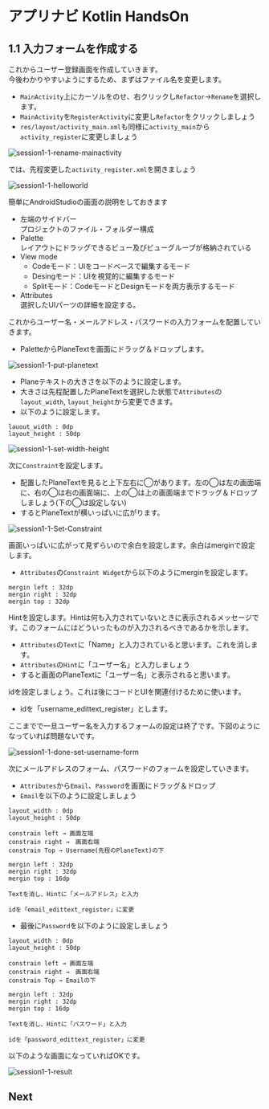 # アプリナビ Kotlin HandsOn

## 1.1 入力フォームを作成する
これからユーザー登録画面を作成していきます。<br>
今後わかりやすいようにするため、まずはファイル名を変更します。<br>
- `MainActivity`上にカーソルをのせ、右クリックし`Refactor`→`Rename`を選択します。<br>
- `MainActivity`を`RegisterActivity`に変更し`Refactor`をクリックしましょう
- `res/layout/activity_main.xml`も同様に`activity_main`から`activity_register`に変更しましょう

![session1-1-rename-mainactivity](https://user-images.githubusercontent.com/57338033/156504019-db0913b0-2174-4c5d-adb2-9742651fc47e.png)


では、先程変更した`activity_register.xml`を開きましょう

![session1-1-helloworld](https://user-images.githubusercontent.com/57338033/156507290-de907a28-ed9f-444c-b81f-84324778ab59.png)

簡単にAndroidStudioの画面の説明をしておきます
- 左端のサイドバー<br>
プロジェクトのファイル・フォルダー構成
- Palette<br>
レイアウトにドラッグできるビュー及びビューグループが格納されている
- View mode<br>
  - Codeモード：UIをコードベースで編集するモード
  - Desingモード：UIを視覚的に編集するモード
  - Splitモード：CodeモードとDesignモードを両方表示するモード
 - Attributes <br>
 選択したUIパーツの詳細を設定する。

これからユーザー名・メールアドレス・パスワードの入力フォームを配置していきます。
 - PaletteからPlaneTextを画面にドラッグ＆ドロップします。
 
 ![session1-1-put-planetext](https://user-images.githubusercontent.com/57338033/156542377-ddd91435-1dce-4d6c-af42-188766603172.png)

 - Planeテキストの大きさを以下のように設定します。
 - 大きさは先程配置したPlaneTextを選択した状態で`Attributes`の`layout_width`, `layout_height`から変更できます。
 - 以下のように設定します。
 ```
 lauout_width : 0dp
 layout_height : 50dp
 ``` 
![session1-1-set-width-height](https://user-images.githubusercontent.com/57338033/156543586-dab474a8-104e-4bb0-94d3-b8f6b85a0c7b.png)

次に`Constraint`を設定します。
- 配置したPlaneTextを見ると上下左右に◯があります。左の◯は左の画面端に、右の◯は右の画面端に、上の◯は上の画面端までドラッグ＆ドロップしましょう(下の◯は設定しない)
- するとPlaneTextが横いっぱいに広がります。

![session1-1-Set-Constraint](https://user-images.githubusercontent.com/57338033/156557363-ed873e4f-1d22-4d1a-aa3d-18fb255b1891.png)

画面いっぱいに広がって見ずらいので余白を設定します。余白はmerginで設定します。
- `Attributes`の`Constraint Widget`から以下のようにmerginを設定します。
```
mergin left : 32dp
mergin right : 32dp
mergin top : 32dp
```

Hintを設定します。Hintは何も入力されていないときに表示されるメッセージです。このフォームにはどういったものが入力されるべきであるかを示します。
- `Attributes`の`Text`に「Name」と入力されていると思います。これを消します。
- `Attributes`の`Hint`に「ユーザー名」と入力しましょう
- すると画面のPlaneTextに「ユーザー名」と表示されると思います。

idを設定しましょう。これは後にコードとUIを関連付けるために使います。
- idを「username_edittext_register」とします。<br>

ここまでで一旦ユーザー名を入力するフォームの設定は終了です。下図のようになっていれば問題ないです。

![session1-1-done-set-username-form](https://user-images.githubusercontent.com/57338033/156560816-44de6c78-c313-416c-8c4a-32466da7c7f6.png)

次にメールアドレスのフォーム、パスワードのフォームを設定していきます。
- `Attributes`から`Email`、`Password`を画面にドラッグ＆ドロップ
- `Email`を以下のように設定しましょう
```
layout_width : 0dp
layout_height : 50dp

constrain left → 画面左端
constrain right →　画面右端
constrain Top → Username(先程のPlaneText)の下

mergin left : 32dp
mergin right : 32dp
mergin top : 16dp

Textを消し、Hintに「メールアドレス」と入力

idを「email_edittext_register」に変更
```

- 最後に`Password`を以下のように設定しましょう
```
layout_width : 0dp
layout_height : 50dp

constrain left → 画面左端
constrain right →　画面右端
constrain Top → Emailの下

mergin left : 32dp
mergin right : 32dp
mergin top : 16dp

Textを消し、Hintに「パスワード」と入力

idを「password_edittext_register」に変更
```
以下のような画面になっていればOKです。

![session1-1-result](https://user-images.githubusercontent.com/57338033/156562495-dbf88cce-1250-4cbc-8fd1-0210ae8f232c.png)

## Next